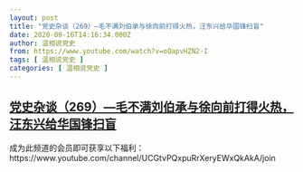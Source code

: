 ```yaml
---
layout: post
title: "党史杂谈（269）—毛不满刘伯承与徐向前打得火热，汪东兴给华国锋扫盲"
date: 2020-09-16T14:16:34.000Z
author: 温相说党史
from: https://www.youtube.com/watch?v=oQapvHZN2-I
tags: [ 温相说党史 ]
categories: [ 温相说党史 ]
---
```

<!--1600265794000-->
[党史杂谈（269）—毛不满刘伯承与徐向前打得火热，汪东兴给华国锋扫盲](https://www.youtube.com/watch?v=oQapvHZN2-I)
------

<div>
成为此频道的会员即可获享以下福利：https://www.youtube.com/channel/UCGtvPQxpuRrXeryEWxQkAkA/join
</div>
